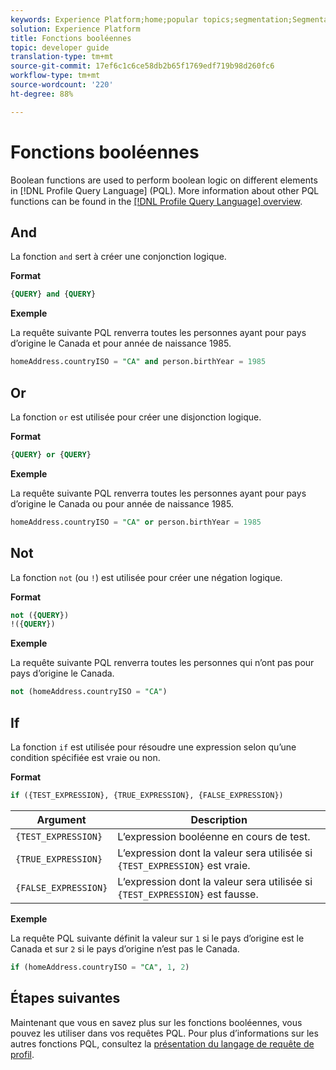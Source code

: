 ```yaml
---
keywords: Experience Platform;home;popular topics;segmentation;Segmentation;Segmentation Service;pql;PQL;Profile Query Language;boolean functions;boolean;
solution: Experience Platform
title: Fonctions booléennes
topic: developer guide
translation-type: tm+mt
source-git-commit: 17ef6c1c6ce58db2b65f1769edf719b98d260fc6
workflow-type: tm+mt
source-wordcount: '220'
ht-degree: 88%

---
```



# Fonctions booléennes

Boolean functions are used to perform boolean logic on different elements in [!DNL Profile Query Language] (PQL).  More information about other PQL functions can be found in the [[!DNL Profile Query Language] overview](./overview.md).

## And

La fonction `and` sert à créer une conjonction logique.

**Format**

```sql
{QUERY} and {QUERY}
```

**Exemple**

La requête suivante PQL renverra toutes les personnes ayant pour pays d’origine le Canada et pour année de naissance 1985.

```sql
homeAddress.countryISO = "CA" and person.birthYear = 1985
```

## Or

La fonction `or` est utilisée pour créer une disjonction logique.

**Format**

```sql
{QUERY} or {QUERY}
```

**Exemple**

La requête suivante PQL renverra toutes les personnes ayant pour pays d’origine le Canada ou pour année de naissance 1985.

```sql
homeAddress.countryISO = "CA" or person.birthYear = 1985
```

## Not

La fonction `not` (ou `!`) est utilisée pour créer une négation logique.

**Format**

```sql
not ({QUERY})
!({QUERY})
```

**Exemple**

La requête suivante PQL renverra toutes les personnes qui n’ont pas pour pays d’origine le Canada.

```sql
not (homeAddress.countryISO = "CA")
```

## If

La fonction `if` est utilisée pour résoudre une expression selon qu’une condition spécifiée est vraie ou non.

**Format**

```sql
if ({TEST_EXPRESSION}, {TRUE_EXPRESSION}, {FALSE_EXPRESSION})
```

| Argument | Description |
| --------- | ----------- |
| `{TEST_EXPRESSION}` | L’expression booléenne en cours de test. |
| `{TRUE_EXPRESSION}` | L’expression dont la valeur sera utilisée si `{TEST_EXPRESSION}` est vraie. |
| `{FALSE_EXPRESSION}` | L’expression dont la valeur sera utilisée si `{TEST_EXPRESSION}` est fausse. |

**Exemple**

La requête PQL suivante définit la valeur sur `1` si le pays d’origine est le Canada et sur `2` si le pays d’origine n’est pas le Canada.

```sql
if (homeAddress.countryISO = "CA", 1, 2)
```

## Étapes suivantes

Maintenant que vous en savez plus sur les fonctions booléennes, vous pouvez les utiliser dans vos requêtes PQL. Pour plus d’informations sur les autres fonctions PQL, consultez la [présentation du langage de requête de profil](./overview.md).
